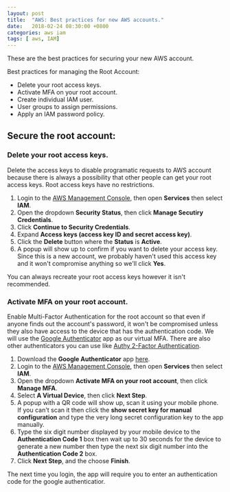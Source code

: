 ```yaml
---
layout: post
title:  "AWS: Best practices for new AWS accounts."
date:   2018-02-24 08:30:00 +0800
categories: aws iam
tags: [ aws, IAM]
---
```


These are the best practices for securing your new AWS account.

Best practices for managing the Root Account:
- Delete your root access keys.
- Activate MFA on your root account.
- Create individual IAM user.
- User groups to assign permissions.
- Apply an IAM password policy.

## Secure the root account:

### Delete your root access keys.
Delete the access keys to disable programatic requests to AWS account because
there is always a possibility that other people can get your root access keys.
Root access keys have no restrictions.

1. Login to the [AWS Management Console](https://console.aws.amazon.com/console/home),
then open **Services** then select **IAM**.
2. Open the dropdown **Security Status**, then click
**Manage Secutiry Credentials**.
3. Click **Continue to Security Credentials**.
4. Expand **Access keys (access key ID and secret access key)**.
5. Click the **Delete** button where the **Status** is **Active**.
6. A popup will show up to confirm if you want to delete your access key. Since
this is a new account, we probably haven't used this access key and it won't
compromise anything so we'll click **Yes**.

You can always recreate your root access keys however it isn't recommended.


### Activate MFA on your root account.
Enable Multi-Factor Authentication for the root account so that even if
anyone finds out the account's password, it won't be compromised unless they
also have access to the device that has the authentication code. We will use the
[Google Authenticator](https://play.google.com/store/apps/details?id=com.google.android.apps.authenticator2)
app as our virtual MFA. There are also other authenticators you can use like
[Authy 2-Factor Authentication](https://play.google.com/store/apps/details?id=com.authy.authy).

1. Download the **Google Authenticator** app
[here](https://play.google.com/store/apps/details?id=com.google.android.apps.authenticator2).
2. Login to the [AWS Management Console](https://console.aws.amazon.com/console/home),
then open **Services** then select **IAM**.
3. Open the dropdown **Activate MFA on your root account**, then click
**Manage MFA**.
4. Select **A Virtual Device**, then click **Next Step**.
5. A popup with a QR code will show up, scan it using your mobile phone. If you
can't scan it then click the **show secret key for manual configuration** and
type the very long secret configuration key to the app manually.
6. Type the six digit number displayed by your mobile device to the
**Authentication Code 1** box then wait up to 30 seconds for the device to
generate a new number then type the next six digit number into the
**Authentication Code 2** box.
7. Click **Next Step**, and the choose **Finish**.

The next time you login, the app will require you to enter an authentication
code for the google authenticatior.
